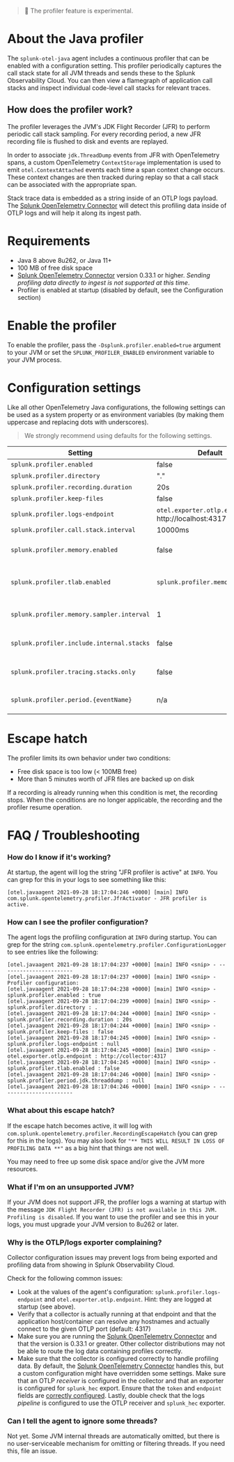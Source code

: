 
> :construction: The profiler feature is experimental.

# About the Java profiler

The `splunk-otel-java` agent includes a continuous profiler that can be enabled with a configuration
setting. This profiler periodically captures the call stack state for all JVM threads and
sends these to the Splunk Observability Cloud. You can then view a flamegraph of application
call stacks and inspect individual code-level call stacks for relevant traces.

## How does the profiler work?

The profiler leverages the JVM's JDK Flight Recorder (JFR) to perform periodic call
stack sampling. For every recording period, a new JFR recording file is flushed to disk and events are replayed.

In order to associate `jdk.ThreadDump` events from JFR with OpenTelemetry spans, a custom
OpenTelemetry `ContextStorage` implementation is used to emit `otel.ContextAttached`
events each time a span context change occurs. These context changes are then tracked
during replay so that a call stack can be associated with the appropriate span.

Stack trace data is embedded as a string inside of an OTLP logs payload. The
[Splunk OpenTelemetry Connector](https://github.com/signalfx/splunk-otel-collector)
will detect this profiling data inside of OTLP logs and will help it along
its ingest path.

# Requirements

* Java 8 above 8u262, or Java 11+
* 100 MB of free disk space
* [Splunk OpenTelemetry Connector](https://github.com/signalfx/splunk-otel-collector) version 0.33.1 or higher. _Sending profiling data directly to ingest is not supported at this time_.
* Profiler is enabled at startup (disabled by default, see the Configuration section)

# Enable the profiler

To enable the profiler, pass the `-Dsplunk.profiler.enabled=true` argument to your JVM or set the `SPLUNK_PROFILER_ENABLED` environment variable to your JVM process.

# Configuration settings

Like all other OpenTelemetry Java configurations, the following settings can be used as a system
property or as environment variables (by making them uppercase and replacing dots with underscores).

> We strongly recommend using defaults for the following settings.

| Setting                                  | Default                | Description                               |
|------------------------------------------|------------------------|-------------------------------------------|
|`splunk.profiler.enabled`                 | false                  | set to true to enable the profiler        |
|`splunk.profiler.directory`               | "."                    | location of jfr files                     |
|`splunk.profiler.recording.duration`      | 20s                    | recording unit duration                   |
|`splunk.profiler.keep-files`              | false                  | leave JFR files on disk id `true`         |
|`splunk.profiler.logs-endpoint`           | `otel.exporter.otlp.endpoint` or http://localhost:4317  | where to send OTLP logs                   |
|`splunk.profiler.call.stack.interval`     | 10000ms                | how often to sample call stacks           |
|`splunk.profiler.memory.enabled`          | false                  | set to `true` to enable all other memory profiling options unless explicitly disabled |
|`splunk.profiler.tlab.enabled`            | `splunk.profiler.memory.enabled` | set to `true` to enable TLAB events even if `splunk.profiler.memory.enabled` is `false` |
|`splunk.profiler.memory.sampler.interval` | 1                      | set to `2` or larger to enable sampling every Nth allocation event where N is the value of this property |
|`splunk.profiler.include.internal.stacks` | false                  | set to `true` to include stack traces of agent internal threads and stack traces with only JDK internal frames |
|`splunk.profiler.tracing.stacks.only`     | false                  | set to `true` to include only stack traces that are linked to a span context |
|`splunk.profiler.period.{eventName}`      | n/a                    | DEPRECATED. Use `splunk.profiler.call.stack.interval` instead.

# Escape hatch

The profiler limits its own behavior under two conditions:

* Free disk space is too low (< 100MB free)
* More than 5 minutes worth of JFR files are backed up on disk

If a recording is already running when this condition is met, the recording stops. When
the conditions are no longer applicable, the recording and the profiler resume operation.

# FAQ / Troubleshooting

### How do I know if it's working?

At startup, the agent will log the string "JFR profiler is active" at `INFO`. You can grep for this in your logs to see
something like this:
```
[otel.javaagent 2021-09-28 18:17:04:246 +0000] [main] INFO com.splunk.opentelemetry.profiler.JfrActivator - JFR profiler is active.
```

### How can I see the profiler configuration?

The agent logs the profiling configuration at `INFO` during startup. You can grep for the string
`com.splunk.opentelemetry.profiler.ConfigurationLogger` to see entries like the following:

```
[otel.javaagent 2021-09-28 18:17:04:237 +0000] [main] INFO <snip> - -----------------------
[otel.javaagent 2021-09-28 18:17:04:237 +0000] [main] INFO <snip> - Profiler configuration:
[otel.javaagent 2021-09-28 18:17:04:238 +0000] [main] INFO <snip> -                 splunk.profiler.enabled : true
[otel.javaagent 2021-09-28 18:17:04:239 +0000] [main] INFO <snip> -               splunk.profiler.directory : .
[otel.javaagent 2021-09-28 18:17:04:244 +0000] [main] INFO <snip> -      splunk.profiler.recording.duration : 20s
[otel.javaagent 2021-09-28 18:17:04:244 +0000] [main] INFO <snip> -              splunk.profiler.keep-files : false
[otel.javaagent 2021-09-28 18:17:04:245 +0000] [main] INFO <snip> -           splunk.profiler.logs-endpoint : null
[otel.javaagent 2021-09-28 18:17:04:245 +0000] [main] INFO <snip> -             otel.exporter.otlp.endpoint : http://collector:4317
[otel.javaagent 2021-09-28 18:17:04:245 +0000] [main] INFO <snip> -            splunk.profiler.tlab.enabled : false
[otel.javaagent 2021-09-28 18:17:04:246 +0000] [main] INFO <snip> -   splunk.profiler.period.jdk.threaddump : null
[otel.javaagent 2021-09-28 18:17:04:246 +0000] [main] INFO <snip> - -----------------------
```

### What about this escape hatch?

If the escape hatch becomes active, it will log with `com.splunk.opentelemetry.profiler.RecordingEscapeHatch`
(you can grep for this in the logs). You may also look for `"** THIS WILL RESULT IN LOSS OF PROFILING DATA **"`
as a big hint that things are not well.

You may need to free up some disk space and/or give the JVM more resources.

### What if I'm on an unsupported JVM?

If your JVM does not support JFR, the profiler logs a warning at startup with the
message `JDK Flight Recorder (JFR) is not available in this JVM. Profiling is disabled`.
If you want to use the profiler and see this in your logs, you must upgrade
your JVM version to 8u262 or later.

### Why is the OTLP/logs exporter complaining?

Collector configuration issues may prevent logs from being exported and profiling data from showing in Splunk Observability Cloud.

Check for the following common issues:

* Look at the values of the agent's configuration: `splunk.profiler.logs-endpoint` and `otel.exporter.otlp.endpoint`. Hint: they are logged
at startup (see above).
* Verify that a collector is actually running at that endpoint and that the
application host/container can resolve any hostnames and actually connect to the given OTLP port (default: 4317)
* Make sure you are running the [Splunk OpenTelemetry Connector](https://github.com/signalfx/splunk-otel-collector)
and that the version is 0.33.1 or greater. Other collector distributions may not be able to route the log
data containing profiles correctly.
* Make sure that the collector is configured correctly to handle profiling data. By default, the
[Splunk OpenTelemetry Connector](https://github.com/signalfx/splunk-otel-collector) handles this, but
a custom configuration might have overridden some settings. Make sure that an OTLP _receiver_ is configured in the collector
and that an exporter is configured for `splunk_hec` export. Ensure that the `token` and `endpoint` fields
are [correctly configured](https://github.com/open-telemetry/opentelemetry-collector-contrib/tree/main/receiver/splunkhecreceiver#configuration).
Lastly, double check that the logs _pipeline_ is configured to use the OTLP receiver and `splunk_hec` exporter.

### Can I tell the agent to ignore some threads?

Not yet. Some JVM internal threads are automatically omitted, but there is no user-serviceable mechanism
for omitting or filtering threads. If you need this, file an issue.
